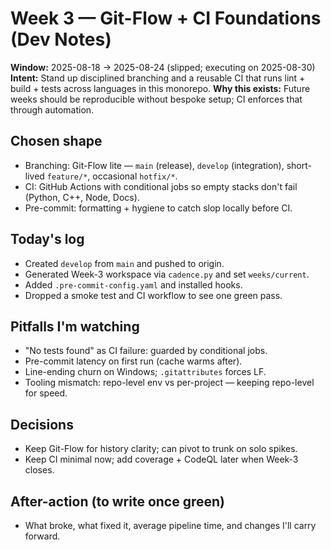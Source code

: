 # Week 3 — Git-Flow + CI Foundations (Dev Notes)

**Window:** 2025-08-18 → 2025-08-24 (slipped; executing on 2025-08-30)
**Intent:** Stand up disciplined branching and a reusable CI that runs lint + build + tests across languages in this monorepo.
**Why this exists:** Future weeks should be reproducible without bespoke setup; CI enforces that through automation.

## Chosen shape

- Branching: Git-Flow lite — `main` (release), `develop` (integration), short-lived `feature/*`, occasional `hotfix/*`.
- CI: GitHub Actions with conditional jobs so empty stacks don't fail (Python, C++, Node, Docs).
- Pre-commit: formatting + hygiene to catch slop locally before CI.

## Today's log

- Created `develop` from `main` and pushed to origin.
- Generated Week-3 workspace via `cadence.py` and set `weeks/current`.
- Added `.pre-commit-config.yaml` and installed hooks.
- Dropped a smoke test and CI workflow to see one green pass.

## Pitfalls I'm watching

- "No tests found" as CI failure: guarded by conditional jobs.
- Pre-commit latency on first run (cache warms after).
- Line-ending churn on Windows; `.gitattributes` forces LF.
- Tooling mismatch: repo-level env vs per-project — keeping repo-level for speed.

## Decisions

- Keep Git-Flow for history clarity; can pivot to trunk on solo spikes.
- Keep CI minimal now; add coverage + CodeQL later when Week-3 closes.

## After-action (to write once green)

- What broke, what fixed it, average pipeline time, and changes I'll carry forward.
